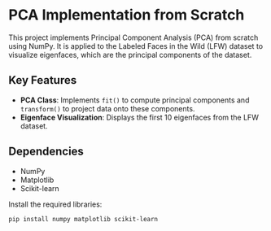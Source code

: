 # PCA Implementation from Scratch

This project implements Principal Component Analysis (PCA) from scratch using NumPy. It is applied to the Labeled Faces in the Wild (LFW) dataset to visualize eigenfaces, which are the principal components of the dataset.

## Key Features
- **PCA Class**: Implements `fit()` to compute principal components and `transform()` to project data onto these components.
- **Eigenface Visualization**: Displays the first 10 eigenfaces from the LFW dataset.

## Dependencies
- NumPy
- Matplotlib
- Scikit-learn

Install the required libraries:

```bash
pip install numpy matplotlib scikit-learn